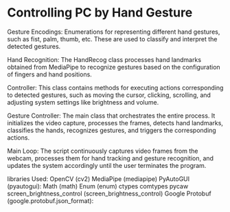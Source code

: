 # Controlling PC by Hand Gesture
Gesture Encodings: Enumerations for representing different hand gestures, such as fist, palm, thumb, etc. These are used to classify and interpret the detected gestures.

Hand Recognition: The HandRecog class processes hand landmarks obtained from MediaPipe to recognize gestures based on the configuration of fingers and hand positions.

Controller: This class contains methods for executing actions corresponding to detected gestures, such as moving the cursor, clicking, scrolling, and adjusting system settings like brightness and volume.

Gesture Controller: The main class that orchestrates the entire process. It initializes the video capture, processes the frames, detects hand landmarks, classifies the hands, recognizes gestures, and triggers the corresponding actions.

Main Loop: The script continuously captures video frames from the webcam, processes them for hand tracking and gesture recognition, and updates the system accordingly until the user terminates the program.

libraries Used:
OpenCV (cv2)
MediaPipe (mediapipe)
PyAutoGUI (pyautogui):
Math (math)
Enum (enum)
ctypes
comtypes
pycaw
screen_brightness_control (screen_brightness_control)
Google Protobuf (google.protobuf.json_format):
